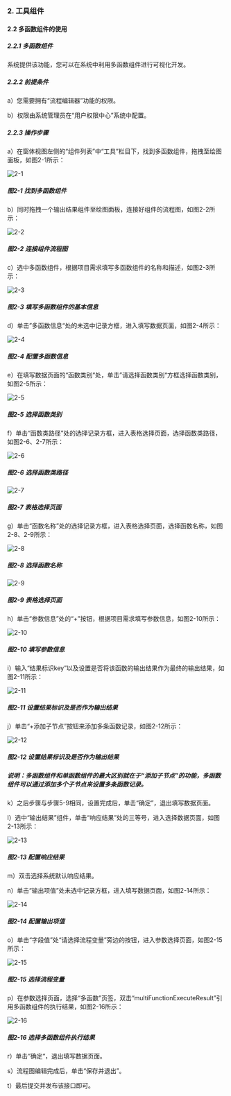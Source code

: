 ### 2. 工具组件

#### 2.2 多函数组件的使用

##### 2.2.1 多函数组件

系统提供该功能，您可以在系统中利用多函数组件进行可视化开发。

##### 2.2.2 前提条件

a）您需要拥有“流程编辑器”功能的权限。

b）权限由系统管理员在“用户权限中心”系统中配置。

##### 2.2.3 操作步骤

a）在窗体视图左侧的“组件列表”中“工具”栏目下，找到多函数组件，拖拽至绘图面板，如图2-1所示：

![2-1](https://www.feisuanyz.com/fsimage/zc-image/cz_22_1_5_1.png)

##### 图2-1 找到多函数组件

b）同时拖拽一个输出结果组件至绘图面板，连接好组件的流程图，如图2-2所示：

![2-2](https://www.feisuanyz.com/fsimage/zc-image/cz_22_1_5_2.png)

##### 图2-2 连接组件流程图

c）选中多函数组件，根据项目需求填写多函数组件的名称和描述，如图2-3所示：

![2-3](https://www.feisuanyz.com/fsimage/zc-image/cz_22_1_5_3.png)

##### 图2-3 填写多函数组件的基本信息

d）单击”多函数信息“处的未选中记录方框，进入填写数据页面，如图2-4所示：

![2-4](https://www.feisuanyz.com/fsimage/zc-image/cz_22_1_5_4.png)

##### 图2-4 配置多函数信息

e）在填写数据页面的“函数类别“处，单击”请选择函数类别“方框选择函数类别，如图2-5所示：

![2-5](https://www.feisuanyz.com/fsimage/zc-image/cz_22_1_5_5.png)

##### 图2-5 选择函数类别

f）单击“函数类路径”处的选择记录方框，进入表格选择页面，选择函数类路径，如图2-6、2-7所示：

![2-6](https://www.feisuanyz.com/fsimage/zc-image/cz_22_1_5_6.png)

##### 图2-6 选择函数类路径

![2-7](https://www.feisuanyz.com/fsimage/zc-image/cz_22_1_5_7.png)

##### 图2-7 表格选择页面

g）单击“函数名称”处的选择记录方框，进入表格选择页面，选择函数名称，如图2-8、2-9所示：

![2-8](https://www.feisuanyz.com/fsimage/zc-image/cz_22_1_5_8.png)

##### 图2-8 选择函数名称

![2-9](https://www.feisuanyz.com/fsimage/zc-image/cz_22_1_5_9.png)

##### 图2-9 表格选择页面

h）单击“参数信息”处的“+”按钮，根据项目需求填写参数信息，如图2-10所示：

![2-10](https://www.feisuanyz.com/fsimage/zc-image/cz_22_1_5_10.png)

##### 图2-10 填写参数信息

i）输入“结果标识key”以及设置是否将该函数的输出结果作为最终的输出结果，如图2-11所示：

![2-11](https://www.feisuanyz.com/fsimage/zc-image/cz_22_1_5_11.png)

##### 图2-11 设置结果标识及是否作为输出结果

j）单击“+添加子节点”按钮来添加多条函数记录，如图2-12所示：

![2-12](https://www.feisuanyz.com/fsimage/zc-image/cz_22_1_5_12.png)

##### 图2-12 设置结果标识及是否作为输出结果

##### 说明：多函数组件和单函数组件的最大区别就在于“添加子节点”的功能，多函数组件可以通过添加多个子节点来设置多条函数记录。

k）之后步骤与步骤5-9相同，设置完成后，单击“确定”，退出填写数据页面。

l）选中“输出结果”组件，单击“响应结果”处的三等号，进入选择数据页面，如图2-13所示：

![2-13](https://www.feisuanyz.com/fsimage/zc-image/cz_22_1_5_13.png)

##### 图2-13 配置响应结果

m）双击选择系统默认响应结果。

n）单击“输出项值”处未选中记录方框，进入填写数据页面，如图2-14所示：

![2-14](https://www.feisuanyz.com/fsimage/zc-image/cz_22_1_5_14.png)

##### 图2-14 配置输出项值

o）单击“字段值”处“请选择流程变量”旁边的按钮，进入参数选择页面，如图2-15所示：

![2-15](https://www.feisuanyz.com/fsimage/zc-image/cz_22_1_5_15.png)

##### 图2-15 选择流程变量

p）在参数选择页面，选择“多函数”页签，双击“multiFunctionExecuteResult”引用多函数组件的执行结果，如图2-16所示：

![2-16](https://www.feisuanyz.com/fsimage/zc-image/cz_22_1_5_16.png)

##### 图2-16 选择多函数组件执行结果

r）单击“确定“，退出填写数据页面。

s）流程图编辑完成后，单击“保存并退出”。

t）最后提交并发布该接口即可。
